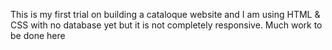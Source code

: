 This is my first trial on building a cataloque website and I am using HTML & CSS with no database yet but it is not completely responsive. Much work to be done here
